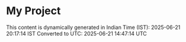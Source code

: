# My Project

This content is dynamically generated in Indian Time (IST): 2025-06-21 20:17:14 IST
Converted to UTC: 2025-06-21 14:47:14 UTC
